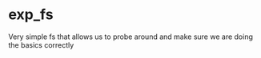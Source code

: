 exp_fs
======

Very simple fs that allows us to probe around and make sure we are doing the basics correctly